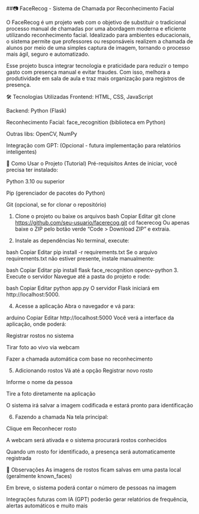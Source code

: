 ##📷 FaceRecog - Sistema de Chamada por Reconhecimento Facial

O FaceRecog é um projeto web com o objetivo de substituir o tradicional processo manual de chamadas por uma abordagem moderna e eficiente utilizando reconhecimento facial. Idealizado para ambientes educacionais, o sistema permite que professores ou responsáveis realizem a chamada de alunos por meio de uma simples captura de imagem, tornando o processo mais ágil, seguro e automatizado.

Esse projeto busca integrar tecnologia e praticidade para reduzir o tempo gasto com presença manual e evitar fraudes. Com isso, melhora a produtividade em sala de aula e traz mais organização para registros de presença.

🛠️ Tecnologias Utilizadas
Frontend: HTML, CSS, JavaScript

Backend: Python (Flask)

Reconhecimento Facial: face_recognition (biblioteca em Python)

Outras libs: OpenCV, NumPy

Integração com GPT: (Opcional - futura implementação para relatórios inteligentes)

🚀 Como Usar o Projeto (Tutorial)
Pré-requisitos
Antes de iniciar, você precisa ter instalado:

Python 3.10 ou superior

Pip (gerenciador de pacotes do Python)

Git (opcional, se for clonar o repositório)

1. Clone o projeto ou baixe os arquivos
bash
Copiar
Editar
git clone https://github.com/seu-usuario/facerecog.git
cd facerecog
Ou apenas baixe o ZIP pelo botão verde “Code > Download ZIP” e extraia.

2. Instale as dependências
No terminal, execute:

bash
Copiar
Editar
pip install -r requirements.txt
Se o arquivo requirements.txt não estiver presente, instale manualmente:

bash
Copiar
Editar
pip install flask face_recognition opencv-python
3. Execute o servidor
Navegue até a pasta do projeto e rode:

bash
Copiar
Editar
python app.py
O servidor Flask iniciará em http://localhost:5000.

4. Acesse a aplicação
Abra o navegador e vá para:

arduino
Copiar
Editar
http://localhost:5000
Você verá a interface da aplicação, onde poderá:

Registrar rostos no sistema

Tirar foto ao vivo via webcam

Fazer a chamada automática com base no reconhecimento

5. Adicionando rostos
Vá até a opção Registrar novo rosto

Informe o nome da pessoa

Tire a foto diretamente na aplicação

O sistema irá salvar a imagem codificada e estará pronto para identificação

6. Fazendo a chamada
Na tela principal:

Clique em Reconhecer rosto

A webcam será ativada e o sistema procurará rostos conhecidos

Quando um rosto for identificado, a presença será automaticamente registrada

📌 Observações
As imagens de rostos ficam salvas em uma pasta local (geralmente known_faces)

Em breve, o sistema poderá contar o número de pessoas na imagem

Integrações futuras com IA (GPT) poderão gerar relatórios de frequência, alertas automáticos e muito mais

